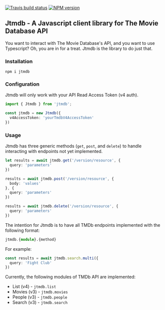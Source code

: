 [![Travis build status](https://travis-ci.com/studio308/jtmdb.svg?branch=master)](https://travis-ci.com/github/studio308/jtmdb)
[![NPM version](http://img.shields.io/npm/v/jtmdb.svg?style=flat-square)](https://www.npmjs.org/package/jtmdb)

## Jtmdb - A Javascript client library for The Movie Database API

You want to interact with The Movie Database's API, and you want to use Typescript? Oh, you are in for a treat. Jtmdb is the library to do just that. 

### Installation

`npm i jtmdb`

### Configuration

Jtmdb will only work with your API Read Access Token (v4 auth).

```typescript
import { Jtmdb } from 'jtmdb';

const jtmdb = new Jtmdb({
  v4AccessToken: 'yourTmdbV4AccessToken'
})
```

### Usage

Jtmdb has three generic methods (`get`, `post`, and `delete`) to handle interacting with endpoints not yet implemented.

```typescript
let results = await jtmdb.get('/version/resource', {
  query: 'parameters'
})

results = await jtmdb.post('/version/resource', {
  body: 'values'
}, {
  query: 'parameters'
})

results = await jtmdb.delete('/version/resource', {
  query: 'parameters'
})
```

The intention for Jtmdb is to have all TMDb endpoints implemented with the following format:

```typescript
jtmdb.{module}.{method}
```

For example:
```typescript
const results = await jtmdb.search.multi({
  query: 'Fight Club'
})
```

Currently, the following modules of TMDb API are implemented:

- List (v4) - `jtmdb.list`
- Movies (v3) - `jtmdb.movies`
- People (v3) - `jtmdb.people`
- Search (v3) - `jtmdb.search`